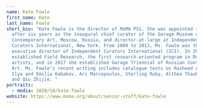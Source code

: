 ```yaml
---
name: Kate Fowle
first_name: Kate
last_name: Fowle
short_bio: "Kate Fowle is the director of MoMA PS1. She was appointed in 2019
  after six years as the inaugural chief curator of the Garage Museum of
  Contemporary Art, Moscow, Russia, and director-at-large at Independent
  Curators International, New York. From 2009 to 2013, Ms. Fowle was the
  executive director of Independent Curators International (ICI). In 2014 she
  established Field Research, the first research-oriented program in Russia for
  artists, and in 2017 she established Garage Triennial of Russian Contemporary
  Art. Ms. Fowle’s recent writing includes catalogue texts on Rasheed Araeen,
  Ilya and Emilia Kabakov, Ari Marcopoulos, Sterling Ruby, Althea Thauberger,
  and Qiu Zhijie. "
portraits:
  - media: 2020/10/kate-fowle
website: https://www.moma.org/about/senior-staff/kate-fowle
---
```

